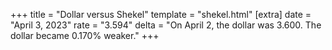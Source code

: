 +++
title = "Dollar versus Shekel"
template = "shekel.html"
[extra]
date = "April  3, 2023"
rate = "3.594"
delta = "On April  2, the dollar was 3.600. The dollar became 0.170% weaker."
+++
